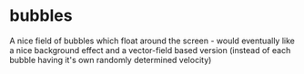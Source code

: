 bubbles
=======

A nice field of bubbles which float around the screen - would eventually like a nice background effect and a vector-field based version (instead of each bubble having it's own randomly determined velocity)
